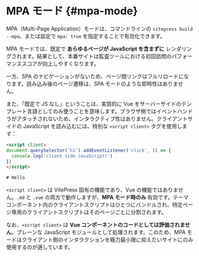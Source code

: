 # MPA モード <Badge type="warning" text="experimental" /> {#mpa-mode}

MPA（Multi-Page Application）モードは、コマンドラインの `vitepress build --mpa`、または設定で `mpa: true` を指定することで有効化できます。

MPA モードでは、既定で **あらゆるページが JavaScript を含まずに** レンダリングされます。結果として、本番サイトは監査ツールにおける初回訪問のパフォーマンススコアが向上しやすくなります。

一方、SPA のナビゲーションがないため、ページ間リンクはフルリロードになります。読み込み後のページ遷移は、SPA モードのような即時性はありません。

また、「既定で JS なし」ということは、実質的に Vue をサーバーサイドのテンプレート言語としてのみ使うことを意味します。ブラウザ側ではイベントハンドラがアタッチされないため、インタラクティブ性はありません。クライアントサイドの JavaScript を読み込むには、特別な `<script client>` タグを使用します：

 ```html
 <script client>
 document.querySelector('h1').addEventListener('click', () => {
   console.log('client side JavaScript!')
 })
 </script>

 # Hello
 ```

`<script client>` は VitePress 固有の機能であり、Vue の機能ではありません。`.md` と `.vue` の両方で動作しますが、**MPA モード時のみ** 有効です。テーマコンポーネント内のクライアントスクリプトはひとつにバンドルされ、特定ページ専用のクライアントスクリプトはそのページごとに分割されます。

なお、`<script client>` は **Vue コンポーネントのコードとしては評価されません**。プレーンな JavaScript モジュールとして処理されます。このため、MPA モードはクライアント側のインタラクションを極力最小限に抑えたいサイトにのみ使用するのが適しています。
